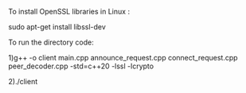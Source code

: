 To install OpenSSL libraries in Linux :

sudo apt-get install libssl-dev

To run the directory code:

1)g++ -o client main.cpp announce_request.cpp connect_request.cpp peer_decoder.cpp -std=c++20 -lssl -lcrypto

2)./client
